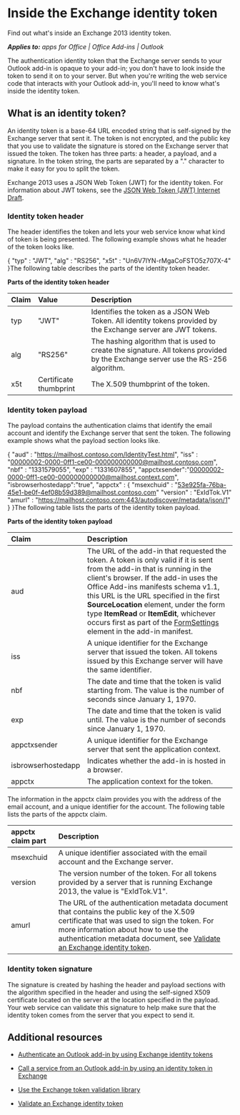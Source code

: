 
# Inside the Exchange identity token
Find out what's inside an Exchange 2013 identity token.

 _**Applies to:** apps for Office | Office Add-ins | Outlook_

The authentication identity token that the Exchange server sends to your Outlook add-in is opaque to your add-in; you don't have to look inside the token to send it on to your server. But when you're writing the web service code that interacts with your Outlook add-in, you'll need to know what's inside the identity token.

## What is an identity token?
<a name="ExchangeIdentityToken_WhatIs"> </a>

An identity token is a base-64 URL encoded string that is self-signed by the Exchange server that sent it. The token is not encrypted, and the public key that you use to validate the signature is stored on the Exchange server that issued the token. The token has three parts: a header, a payload, and a signature. In the token string, the parts are separated by a "." character to make it easy for you to split the token.

Exchange 2013 uses a JSON Web Token (JWT) for the identity token. For information about JWT tokens, see the [JSON Web Token (JWT) Internet Draft](http://self-issued.info/docs/draft-goland-json-web-token-00.mdl).


### Identity token header

The header identifies the token and lets your web service know what kind of token is being presented. The following example shows what he header of the token looks like.

{ "typ" : "JWT", "alg" : "RS256", "x5t" : "Un6V7lYN-rMgaCoFSTO5z707X-4" }The following table describes the parts of the identity token header.


**Parts of the identity token header**


|**Claim**|**Value**|**Description**|
|:-----|:-----|:-----|
|typ|"JWT"|Identifies the token as a JSON Web Token. All identity tokens provided by the Exchange server are JWT tokens.|
|alg|"RS256"|The hashing algorithm that is used to create the signature. All tokens provided by the Exchange server use the RS-256 algorithm.|
|x5t|Certificate thumbprint|The X.509 thumbprint of the token.|

### Identity token payload

The payload contains the authentication claims that identify the email account and identify the Exchange server that sent the token. The following example shows what the payload section looks like.

{ "aud" : "https://mailhost.contoso.com/IdentityTest.html", "iss" : "00000002-0000-0ff1-ce00-000000000000@mailhost.contoso.com", "nbf" : "1331579055", "exp" : "1331607855", "appctxsender":"00000002-0000-0ff1-ce00-000000000000@mailhost.context.com", "isbrowserhostedapp":"true", "appctx" : { "msexchuid" : "53e925fa-76ba-45e1-be0f-4ef08b59d389@mailhost.contoso.com" "version" : "ExIdTok.V1" "amurl" : "https://mailhost.contoso.com:443/autodiscover/metadata/json/1" } }The following table lists the parts of the identity token payload.


**Parts of the identity token payload**


|**Claim**|**Description**|
|:-----|:-----|
|aud|The URL of the add-in that requested the token. A token is only valid if it is sent from the add-in that is running in the client's browser. If the add-in uses the Office Add-ins manifests schema v1.1, this URL is the URL specified in the first  **SourceLocation** element, under the form type **ItemRead** or **ItemEdit**, whichever occurs first as part of the [FormSettings](http://msdn.microsoft.com/en-us/library/0d1a311d-939d-78c1-e968-89ddf7ebc4b4%28Office.15%29.aspx) element in the add-in manifest.|
|iss|A unique identifier for the Exchange server that issued the token. All tokens issued by this Exchange server will have the same identifier.|
|nbf|The date and time that the token is valid starting from. The value is the number of seconds since January 1, 1970. |
|exp|The date and time that the token is valid until. The value is the number of seconds since January 1, 1970.|
|appctxsender|A unique identifier for the Exchange server that sent the application context.|
|isbrowserhostedapp|Indicates whether the add-in is hosted in a browser.|
|appctx|The application context for the token. |
The information in the appctx claim provides you with the address of the email account, and a unique identifier for the account. The following table lists the parts of the appctx claim.



|**appctx claim part**|**Description**|
|:-----|:-----|
|msexchuid|A unique identifier associated with the email account and the Exchange server.|
|version|The version number of the token. For all tokens provided by a server that is running Exchange 2013, the value is "ExIdTok.V1".|
|amurl|The URL of the authentication metadata document that contains the public key of the X.509 certificate that was used to sign the token. For more information about how to use the authentication metadata document, see [Validate an Exchange identity token](../outlook/authentication/validate-an-identity-token.md).|

### Identity token signature

The signature is created by hashing the header and payload sections with the algorithm specified in the header and using the self-signed X509 certificate located on the server at the location specified in the payload. Your web service can validate this signature to help make sure that the identity token comes from the server that you expect to send it.


## Additional resources
<a name="ExchangeIdentityToken_AdditionalResources"> </a>


- [Authenticate an Outlook add-in by using Exchange identity tokens](../outlook/authentication/authentication.md)
    
- [Call a service from an Outlook add-in by using an identity token in Exchange](../outlook/authentication/call-a-service-by-using-an-identity-token.md)
    
- [Use the Exchange token validation library](../outlook/authentication/use-the-token-validation-library.md)
    
- [Validate an Exchange identity token](../outlook/authentication/validate-an-identity-token.md)
    
